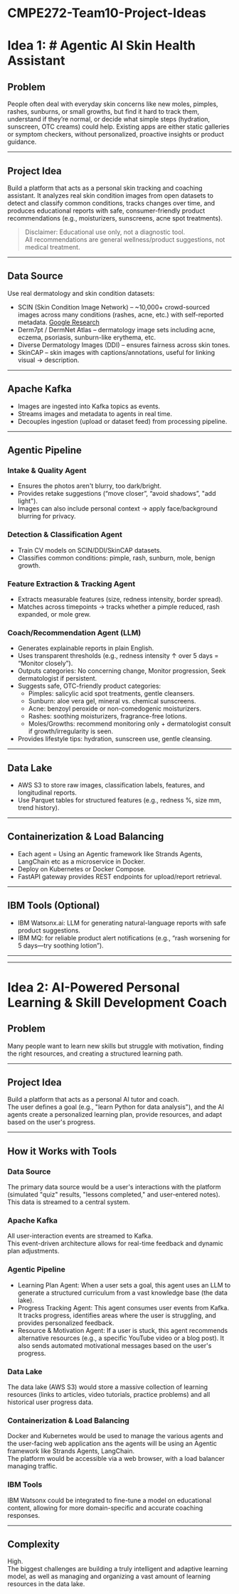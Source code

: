 # CMPE272-Team10-Project-Ideas

# Idea 1: # Agentic AI Skin Health Assistant

## Problem
People often deal with everyday skin concerns like new moles, pimples, rashes, sunburns, or small growths, but find it hard to track them, understand if they’re normal, or decide what simple steps (hydration, sunscreen, OTC creams) could help. Existing apps are either static galleries or symptom checkers, without personalized, proactive insights or product guidance.

---

## Project Idea
Build a platform that acts as a personal skin tracking and coaching assistant. It analyzes real skin condition images from open datasets to detect and classify common conditions, tracks changes over time, and produces educational reports with safe, consumer-friendly product recommendations (e.g., moisturizers, sunscreens, acne spot treatments).

> Disclaimer: Educational use only, not a diagnostic tool.  
> All recommendations are general wellness/product suggestions, not medical treatment.

---

## Data Source
Use real dermatology and skin condition datasets:
- SCIN (Skin Condition Image Network) – ~10,000+ crowd-sourced images across many conditions (rashes, acne, etc.) with self-reported metadata. [Google Research](https://github.com/google-research-datasets/scin)  
- Derm7pt / DermNet Atlas – dermatology image sets including acne, eczema, psoriasis, sunburn-like erythema, etc.  
- Diverse Dermatology Images (DDI) – ensures fairness across skin tones.  
- SkinCAP – skin images with captions/annotations, useful for linking visual → description.  

---

## Apache Kafka
- Images are ingested into Kafka topics as events.  
- Streams images and metadata to agents in real time.  
- Decouples ingestion (upload or dataset feed) from processing pipeline.  

---

## Agentic Pipeline

### Intake & Quality Agent
- Ensures the photos aren't blurry, too dark/bright.  
- Provides retake suggestions (“move closer”, “avoid shadows”, "add light").  
- Images can also include personal context → apply face/background blurring for privacy.  

### Detection & Classification Agent
- Train CV models on SCIN/DDI/SkinCAP datasets.  
- Classifies common conditions: pimple, rash, sunburn, mole, benign growth.  

### Feature Extraction & Tracking Agent
- Extracts measurable features (size, redness intensity, border spread).  
- Matches across timepoints → tracks whether a pimple reduced, rash expanded, or mole grew.  

### Coach/Recommendation Agent (LLM)
- Generates explainable reports in plain English.  
- Uses transparent thresholds (e.g., redness intensity ↑ over 5 days = “Monitor closely”).  
- Outputs categories: No concerning change, Monitor progression, Seek dermatologist if persistent.  
- Suggests safe, OTC-friendly product categories:
  - Pimples: salicylic acid spot treatments, gentle cleansers.  
  - Sunburn: aloe vera gel, mineral vs. chemical sunscreens.  
  - Acne: benzoyl peroxide or non-comedogenic moisturizers.  
  - Rashes: soothing moisturizers, fragrance-free lotions.  
  - Moles/Growths: recommend monitoring only + dermatologist consult if growth/irregularity is seen.  
- Provides lifestyle tips: hydration, sunscreen use, gentle cleansing.  

---

## Data Lake
- AWS S3 to store raw images, classification labels, features, and longitudinal reports.  
- Use Parquet tables for structured features (e.g., redness %, size mm, trend history).  

---

## Containerization & Load Balancing
- Each agent = Using an Agentic framework like Strands Agents, LangChain etc as a microservice in Docker.  
- Deploy on Kubernetes or Docker Compose.  
- FastAPI gateway provides REST endpoints for upload/report retrieval.  

---

## IBM Tools (Optional)
- IBM Watsonx.ai: LLM for generating natural-language reports with safe product suggestions.  
- IBM MQ: for reliable product alert notifications (e.g., “rash worsening for 5 days—try soothing lotion”).

---

---

# Idea 2: AI-Powered Personal Learning & Skill Development Coach

## Problem
Many people want to learn new skills but struggle with motivation, finding the right resources, and creating a structured learning path.

---

## Project Idea
Build a platform that acts as a personal AI tutor and coach.  
The user defines a goal (e.g., "learn Python for data analysis"), and the AI agents create a personalized learning plan, provide resources, and adapt based on the user's progress.

---

## How it Works with Tools

### Data Source
The primary data source would be a user's interactions with the platform (simulated "quiz" results, "lessons completed," and user-entered notes). This data is streamed to a central system.

### Apache Kafka
All user-interaction events are streamed to Kafka.  
This event-driven architecture allows for real-time feedback and dynamic plan adjustments.

### Agentic Pipeline
- Learning Plan Agent: When a user sets a goal, this agent uses an LLM to generate a structured curriculum from a vast knowledge base (the data lake).  
- Progress Tracking Agent: This agent consumes user events from Kafka. It tracks progress, identifies areas where the user is struggling, and provides personalized feedback.  
- Resource & Motivation Agent: If a user is stuck, this agent recommends alternative resources (e.g., a specific YouTube video or a blog post). It also sends automated motivational messages based on the user's progress.  

### Data Lake
The data lake (AWS S3) would store a massive collection of learning resources (links to articles, video tutorials, practice problems) and all historical user progress data.

### Containerization & Load Balancing
Docker and Kubernetes would be used to manage the various agents and the user-facing web application ans the agents will be using an Agentic framework like Strands Agents, LangChain.  
The platform would be accessible via a web browser, with a load balancer managing traffic.

### IBM Tools
IBM Watsonx could be integrated to fine-tune a model on educational content, allowing for more domain-specific and accurate coaching responses.

---

## Complexity
High.  
The biggest challenges are building a truly intelligent and adaptive learning model, as well as managing and organizing a vast amount of learning resources in the data lake.

